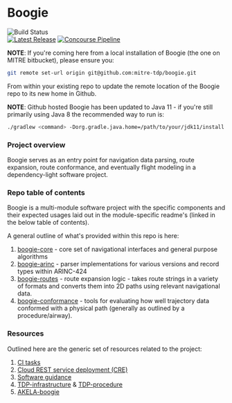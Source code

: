 # Boogie
![Build Status](https://github.com/mitre-tdp/boogie/actions/workflows/test.yaml/badge.svg)
<br>
[![Latest Release](https://img.shields.io/badge/version-2.0.1-gre.svg)](https://github.com/mitre-tdp/boogie)
[![Concourse Pipeline](https://img.shields.io/badge/Concourse-Pipeline-blue)](https://concourse-cre-ops.cre.gov.aws.mitre.org/teams/cre-streaming/pipelines/boogie)

**NOTE**: If you're coming here from a local installation of Boogie (the one on MITRE bitbucket), please ensure you:
```bash
git remote set-url origin git@github.com:mitre-tdp/boogie.git
```
From within your existing repo to update the remote location of the Boogie repo to its new home in Github.

**NOTE**: Github hosted Boogie has been updated to Java 11 - if you're still primarily using Java 8 the recommended way to run is:
```bash
./gradlew <command> -Dorg.gradle.java.home=/path/to/your/jdk11/install
```

### Project overview

Boogie serves as an entry point for navigation data parsing, route expansion, route conformance, and eventually flight modeling 
in a dependency-light software project.

### Repo table of contents

Boogie is a multi-module software project with the specific components and their expected usages laid out in the module-specific 
readme's (linked in the below table of contents).

A general outline of what's provided within this repo is here:

1. [boogie-core](https://github.com/mitre-tdp/boogie/tree/main/boogie-core) - core set of navigational interfaces and general purpose algorithms
1. [boogie-arinc](https://github.com/mitre-tdp/boogie/tree/main/boogie-arinc) - parser implementations for various versions and record types within ARINC-424
1. [boogie-routes](https://github.com/mitre-tdp/boogie/tree/main/boogie-routes) - route expansion logic - takes route strings in a variety of formats and converts them into 2D paths using relevant navigational data.
1. [boogie-conformance](https://github.com/mitre-tdp/boogie/tree/main/boogie-conformance) - tools for evaluating how well trajectory data conformed with a physical path (generally as outlined by a procedure/airway).

### Resources

Outlined here are the generic set of resources related to the project:

1. [CI tasks](https://github.com/mitre-tdp/boogie/actions)
1. [Cloud REST service deployment (CRE)](https://cre.mitre.org/streaming/boogie/swagger-ui/index.html)
1. [Software guidance](https://gitlab.mitre.org/tfm-analytics-ec/project-documentation/-/blob/main/software-guidance-and-best-practices/README.md)
1. [TDP-infrastructure](https://mustache.mitre.org/projects/TTFS/repos/ttfs/browse/tdp-infrastructure) & [TDP-procedure](https://mustache.mitre.org/projects/TTFS/repos/ttfs/browse/ttfs-procedure)
1. [AKELA-boogie](https://mustache.mitre.org/projects/AKELA/repos/akela-boogie/browse)
